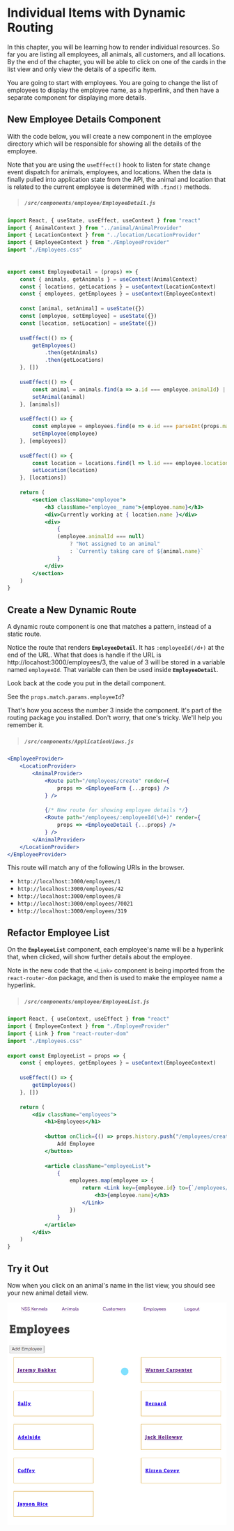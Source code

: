 # Individual Items with Dynamic Routing

In this chapter, you will be learning how to render individual resources. So far you are listing all employees, all animals, all customers, and all locations. By the end of the chapter, you will be able to click on one of the cards in the list view and only view the details of a specific item.

You are going to start with employees. You are going to change the list of employees to display the employee name, as a hyperlink, and then have a separate component for displaying more details.

## New Employee Details Component

With the code below, you will create a new component in the employee directory which will be responsible for showing all the details of the employee.

Note that you are using the `useEffect()` hook to listen for state change event dispatch for animals, employees, and locations. When the data is finally pulled into application state from the API, the animal and location that is related to the current employee is determined with `.find()` methods.

> ##### `/src/components/employee/EmployeeDetail.js`

```jsx
import React, { useState, useEffect, useContext } from "react"
import { AnimalContext } from "../animal/AnimalProvider"
import { LocationContext } from "../location/LocationProvider"
import { EmployeeContext } from "./EmployeeProvider"
import "./Employees.css"


export const EmployeeDetail = (props) => {
    const { animals, getAnimals } = useContext(AnimalContext)
    const { locations, getLocations } = useContext(LocationContext)
    const { employees, getEmployees } = useContext(EmployeeContext)

    const [animal, setAnimal] = useState({})
    const [employee, setEmployee] = useState({})
    const [location, setLocation] = useState({})

    useEffect(() => {
        getEmployees()
            .then(getAnimals)
            .then(getLocations)
    }, [])

    useEffect(() => {
        const animal = animals.find(a => a.id === employee.animalId) || {}
        setAnimal(animal)
    }, [animals])

    useEffect(() => {
        const employee = employees.find(e => e.id === parseInt(props.match.params.employeeId)) || {}
        setEmployee(employee)
    }, [employees])

    useEffect(() => {
        const location = locations.find(l => l.id === employee.locationId) || {}
        setLocation(location)
    }, [locations])

    return (
        <section className="employee">
            <h3 className="employee__name">{employee.name}</h3>
            <div>Currently working at { location.name }</div>
            <div>
                {
                (employee.animalId === null)
                    ? "Not assigned to an animal"
                    : `Currently taking care of ${animal.name}`
                }
            </div>
        </section>
    )
}
```

## Create a New Dynamic Route

A dynamic route component is one that matches a pattern, instead of a static route.

Notice the route that renders **`EmployeeDetail`**. It has `:employeeId(/d+)` at the end of the URL. What that does is handle if the URL is http://locahost:3000/employees/3, the value of 3 will be stored in a variable named `employeeId`. That variable can then be used inside **`EmployeeDetail`**.

Look back at the code you put in the detail component.

See the `props.match.params.employeeId`?

That's how you access the number 3 inside the component. It's part of the routing package you installed. Don't worry, that one's tricky. We'll help you remember it.

> ##### `/src/components/ApplicationViews.js`

```jsx
<EmployeeProvider>
    <LocationProvider>
        <AnimalProvider>
            <Route path="/employees/create" render={
                props => <EmployeeForm {...props} />
            } />

            {/* New route for showing employee details */}
            <Route path="/employees/:employeeId(\d+)" render={
                props => <EmployeeDetail {...props} />
            } />
        </AnimalProvider>
    </LocationProvider>
</EmployeeProvider>
```

This route will match any of the following URIs in the browser.

* `http://localhost:3000/employees/1`
* `http://localhost:3000/employees/42`
* `http://localhost:3000/employees/8`
* `http://localhost:3000/employees/70021`
* `http://localhost:3000/employees/319`

## Refactor Employee List

On the **`EmployeeList`** component, each employee's name will be a hyperlink that, when clicked, will show further details about the employee.

Note in the new code that the `<Link>` component is being imported from the `react-router-dom` package, and then is used to make the employee name a hyperlink.

> ##### `/src/components/employee/EmployeeList.js`

```jsx
import React, { useContext, useEffect } from "react"
import { EmployeeContext } from "./EmployeeProvider"
import { Link } from "react-router-dom"
import "./Employees.css"

export const EmployeeList = props => {
    const { employees, getEmployees } = useContext(EmployeeContext)

    useEffect(() => {
        getEmployees()
    }, [])

    return (
        <div className="employees">
            <h1>Employees</h1>

            <button onClick={() => props.history.push("/employees/create")}>
                Add Employee
            </button>

            <article className="employeeList">
                {
                    employees.map(employee => {
                        return <Link key={employee.id} to={`/employees/${employee.id}`}>
                            <h3>{employee.name}</h3>
                        </Link>
                    })
                }
            </article>
        </div>
    )
}
```

## Try it Out

Now when you click on an animal's name in the list view, you should see your new animal detail view.

![image of animal detail view](./images/employee-list-and-details.gif)

